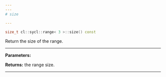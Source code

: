 ```yaml
---
---
# size

---
```


```cpp
size_t cl::sycl::range< 3 >::size() const
```


Return the size of the range. 


---
**Parameters:**

**Returns:** the range size. 

---
